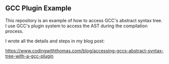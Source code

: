 
## GCC Plugin Example

This repository is an example of how to access GCC's abstract syntax tree. I use GCC's plugin system to access the AST during the compilation process. 

I wrote all the details and steps in my blog post: 

https://www.codingwiththomas.com/blog/accessing-gccs-abstract-syntax-tree-with-a-gcc-plugin